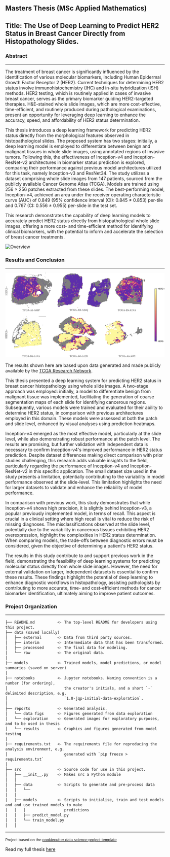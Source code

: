 ## Masters Thesis (MSc Applied Mathematics)

## Title: The Use of Deep Learning to Predict HER2 Status in Breast Cancer Directly from Histopathology Slides.

### Abstract
------------

The treatment of breast cancer is significantly influenced by the identification of various molecular biomarkers, including Human Epidermal Growth Factor Receptor 2 (HER2). Current techniques for determining HER2 status involve immunohistochemistry (IHC) and in-situ hybridization (ISH) methods. HER2 testing, which is routinely applied in cases of invasive breast cancer, serves as the primary biomarker guiding HER2-targeted therapies. H&E-stained whole slide images, which are more cost-effective, time-efficient, and routinely produced during pathological examinations, present an opportunity for leveraging deep learning to enhance the accuracy, speed, and affordability of HER2 status determination.

This thesis introduces a deep learning framework for predicting HER2 status directly from the morphological features observed in histopathological slides. The proposed system has two stages: initially, a deep learning model is employed to differentiate between benign and malignant tissues in whole slide images, using annotated regions of invasive tumors. Following this, the effectiveness of Inception-v4 and Inception-ResNet-v2 architectures in biomarker status prediction is explored, comparing their performance against previous model architectures utilized for this task, namely Inception-v3 and ResNet34. The study utilizes a dataset comprising whole slide images from 147 patients, sourced from the publicly available Cancer Genome Atlas (TCGA). Models are trained using 256 × 256 patches extracted from these slides. The best-performing model, Inception-v4, achieved an area under the receiver operating characteristic curve (AUC) of 0.849 (95% confidence interval (CI): 0.845 ≠ 0.853) per-tile and 0.767 (CI: 0.556 ≠ 0.955) per-slide in the test set.

This research demonstrates the capability of deep learning models to accurately predict HER2 status directly from histopathological whole slide images, offering a more cost- and time-efficient method for identifying clinical biomarkers, with the potential to inform and accelerate the selection of breast cancer treatments.

![Overview](system_overview.jpg)

### Results and Conclusion
------------

![Heat Map](stage2_heatmaps_correct.jpg)

The results shown here are based upon data generated and made publicly available by the [TCGA Research Network](http://cancergenome.nih.gov/).

This thesis presented a deep learning system for predicting HER2 status in breast cancer histopathology using whole slide images. A two-stage approach was employed: initially, a model to differentiate benign from malignant tissue was implemented, facilitating the generation of coarse segmentation maps of each slide for identifying cancerous regions. Subsequently, various models were trained and evaluated for their ability to determine HER2 status, in comparison with previous architectures employed in this domain. These models were assessed at both the patch and slide level, enhanced by visual analyses using prediction heatmaps.

Inception-v4 emerged as the most effective model, particularly at the slide level, while also demonstrating robust performance at the patch level. The results are promising, but further validation with independent data is necessary to confirm Inception-v4's improved performance in HER2 status prediction. Despite dataset differences making direct comparison with prior studies challenging, this research adds valuable insights to the field, particularly regarding the performance of Inception-v4 and Inception-ResNet-v2 in this specific application. The small dataset size used in the study presents a limitation, potentially contributing to the variability in model performance observed at the slide-level. This limitation highlights the need for larger datasets to validate and enhance the reliability of model performance.

In comparison with previous work, this study demonstrates that while Inception-v4 shows high precision, it is slightly behind Inception-v3, a popular previously implemented model, in terms of recall. This aspect is crucial in a clinical setting where high recall is vital to reduce the risk of missing diagnoses. The misclassifications observed at the slide level, potentially due to the variability in cancerous tissues exhibiting HER2 overexpression, highlight the complexities in HER2 status determination. When comparing models, the trade-offs between diagnostic errors must be considered, given the objective of determining a patient's HER2 status.

The results in this study contribute to and support previous work in the field, demonstrating the feasibility of deep learning systems for predicting molecular status directly from whole slide images. However, the need for external validation on larger, independent datasets is essential to confirm these results. These findings highlight the potential of deep learning to enhance diagnostic workflows in histopathology, assisting pathologists by contributing to more accurate, time- and cost-efficient methods for cancer biomarker identification, ultimately aiming to improve patient outcomes.

### Project Organization
------------

```plaintext
├── README.md          <- The top-level README for developers using this project.
├── data (saved locally)
│   ├── external       <- Data from third party sources.
│   ├── interim        <- Intermediate data that has been transformed.
│   ├── processed      <- The final data for modeling.
│   └── raw            <- The original data.
│
├── models             <- Trained models, model predictions, or model summaries (saved on server)
│
├── notebooks          <- Jupyter notebooks. Naming convention is a number (for ordering),
│                         the creator's initials, and a short `-` delimited description, e.g.
│                         `1.0-jqp-initial-data-exploration`.
│
├── reports            <- Generated analysis.
│   └── data figs      <- Figures generated from data exploration
│   └── exploration    <- Generated images for exploratory purposes, and to be used in thesis
│   └── results        <- Graphics and figures generated from model testing
│
├── requirements.txt   <- The requirements file for reproducing the analysis environment, e.g.
│                         generated with `pip freeze > requirements.txt`
│
├── src                <- Source code for use in this project.
│   ├── __init__.py    <- Makes src a Python module
│   │
│   ├── data           <- Scripts to generate and pre-process data
│   │   └── 
│   │
│   ├── models         <- Scripts to initialise, train and test models and and use trained models to make
│   │   │                 predictions
│   │   ├── predict_model.py
│   │   └── train_model.py
│   │
```

--------

<small>Project based on the [cookiecutter data science project template](https://drivendata.github.io/cookiecutter-data-science/)</small>

Read my full thesis [here](https://www.icloud.com/iclouddrive/05ez5dzMg95pkougBibqVgunA#FINAL_SUBMISSION)
